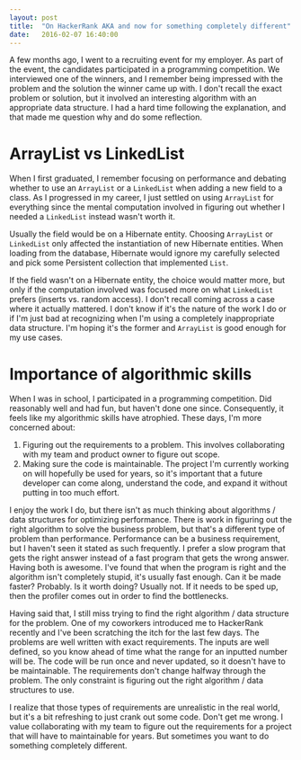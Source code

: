 ```yaml
---
layout: post
title:  "On HackerRank AKA and now for something completely different"
date:   2016-02-07 16:40:00
---
```


A few months ago, I went to a recruiting event for my employer. As part of the event, the candidates participated in a programming competition. We interviewed one of the winners, and I remember being impressed with the problem and the solution the winner came up with. I don't recall the exact problem or solution, but it involved an interesting algorithm with an appropriate data structure. I had a hard time following the explanation, and that made me question why and do some reflection.

# ArrayList vs LinkedList

When I first graduated, I remember focusing on performance and debating whether to use an `ArrayList` or a `LinkedList` when adding a new field to a class. As I progressed in my career, I just settled on using `ArrayList` for everything since the mental computation involved in figuring out whether I needed a `LinkedList` instead wasn't worth it.

Usually the field would be on a Hibernate entity. Choosing `ArrayList` or `LinkedList` only affected the instantiation of new Hibernate entities. When loading from the database, Hibernate would ignore my carefully selected and pick some Persistent collection that implemented `List`.

If the field wasn't on a Hibernate entity, the choice would matter more, but only if the computation involved was focused more on what `LinkedList` prefers (inserts vs. random access). I don't recall coming across a case where it actually mattered. I don't know if it's the nature of the work I do or if I'm just bad at recognizing when I'm using a completely inappropriate data structure. I'm hoping it's the former and `ArrayList` is good enough for my use cases.

# Importance of algorithmic skills

When I was in school, I participated in a programming competition. Did reasonably well and had fun, but haven't done one since. Consequently, it feels like my algorithmic skills have atrophied. These days, I'm more concerned about:

1. Figuring out the requirements to a problem. This involves collaborating with my team and product owner to figure out scope.
2. Making sure the code is maintainable. The project I'm currently working on will hopefully be used for years, so it's important that a future developer can come along, understand the code, and expand it without putting in too much effort.

I enjoy the work I do, but there isn't as much thinking about algorithms / data structures for optimizing performance. There is work in figuring out the right algorithm to solve the business problem, but that's a different type of problem than performance. Performance can be a business requirement, but I haven't seen it stated as such frequently. I prefer a slow program that gets the right answer instead of a fast program that gets the wrong answer. Having both is awesome. I've found that  when the program is right and the algorithm isn't completely stupid, it's usually fast enough. Can it be made faster? Probably. Is it worth doing? Usually not. If it needs to be sped up, then the profiler comes out in order to find the bottlenecks.

Having said that, I still miss trying to find the right algorithm / data structure for the problem. One of my coworkers introduced me to HackerRank recently and I've been scratching the itch for the last few days. The problems are well written with exact requirements. The inputs are well defined, so you know ahead of time what the range for an inputted number will be. The code will be run once and never updated, so it doesn't have to be maintainable. The requirements don't change halfway through the problem. The only constraint is figuring out the right algorithm / data structures to use.

I realize that those types of requirements are unrealistic in the real world, but it's a bit refreshing to just crank out some code. Don't get me wrong. I value collaborating with my team to figure out the requirements for a project that will have to maintainable for years. But sometimes you want to do something completely different.

